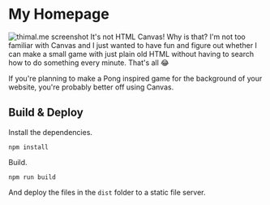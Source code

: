 # My Homepage

![thimal.me screenshot](https://user-images.githubusercontent.com/6896632/86337580-9f2e1300-bc94-11ea-9afa-62f14d21e094.png)
It's not HTML Canvas! Why is that? I'm not too familiar with Canvas and I just wanted to have fun and figure out whether I can make a small game with just plain old HTML without having to search how to do something every minute. That's all :joy:

If you're planning to make a Pong inspired game for the background of your website, you're probably better off using Canvas.

## Build & Deploy

Install the dependencies.
```
npm install
```

Build.
```
npm run build
```
And deploy the files in the `dist` folder to a static file server.
